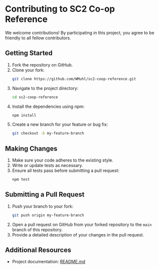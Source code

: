 # Contributing to SC2 Co-op Reference

We welcome contributions! By participating in this project, you agree to be friendly to all fellow contributors.

## Getting Started

1. Fork the repository on GitHub.
2. Clone your fork:
    ```sh
    git clone https://github.com/WMuhl/sc2-coop-reference.git
    ```
3. Navigate to the project directory:
    ```sh
    cd sc2-coop-reference
    ```
4. Install the dependencies using npm:
    ```sh
    npm install
    ```
5. Create a new branch for your feature or bug fix:
    ```sh
    git checkout -b my-feature-branch
    ```

## Making Changes

1. Make sure your code adheres to the existing style.
2. Write or update tests as necessary.
3. Ensure all tests pass before submitting a pull request:
    ```sh
    npm test
    ```

## Submitting a Pull Request

1. Push your branch to your fork:
    ```sh
    git push origin my-feature-branch
    ```
2. Open a pull request on GitHub from your forked repository to the `main` branch of this repository.
3. Provide a detailed description of your changes in the pull request.

## Additional Resources

- Project documentation: [README.md](README.md)
